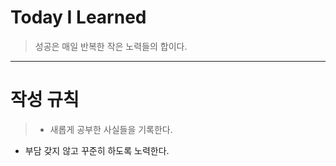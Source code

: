 Today I Learned
===============
> 성공은 매일 반복한 작은 노력들의 합이다.
***

작성 규칙
=========
> * 새롭게 공부한 사실들을 기록한다.
* 부담 갖지 않고 꾸준히 하도록 노력한다.


